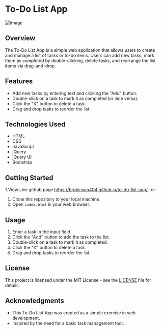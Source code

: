 # To-Do List App

![image](https://github.com/BRobinson404/to-do-list-app/assets/122922678/204324c6-a163-45e7-aca8-46d56d99d8e8)

## Overview

The To-Do List App is a simple web application that allows users to create and manage a list of tasks or to-do items. Users can add new tasks, mark them as completed by double-clicking, delete tasks, and rearrange the list items via drag-and-drop.

## Features

- Add new tasks by entering text and clicking the "Add" button.
- Double-click on a task to mark it as completed (or vice versa).
- Click the "X" button to delete a task.
- Drag and drop tasks to reorder the list.

## Technologies Used

- HTML
- CSS
- JavaScript
- jQuery
- jQuery UI
- Bootstrap

## Getting Started
1.View Live github page https://brobinson404.github.io/to-do-list-app/
      -or-
1. Clone this repository to your local machine.
2. Open `index.html` in your web browser.

## Usage

1. Enter a task in the input field.
2. Click the "Add" button to add the task to the list.
3. Double-click on a task to mark it as completed.
4. Click the "X" button to delete a task.
5. Drag and drop tasks to reorder the list.

## License

This project is licensed under the MIT License - see the [LICENSE](LICENSE) file for details.

## Acknowledgments

- This To-Do List App was created as a simple exercise in web development.
- Inspired by the need for a basic task management tool.

